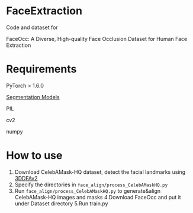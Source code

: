 # FaceExtraction

Code and dataset for 

FaceOcc: A Diverse, High-quality Face Occlusion Dataset for Human Face Extraction

# Requirements
PyTorch > 1.6.0

[Segmentation Models](https://github.com/qubvel/segmentation_models.pytorch)

PIL

cv2

numpy 

# How to use 
1. Download CelebAMask-HQ dataset, detect the facial landmarks using [3DDFAv2](https://github.com/cleardusk/3DDFA_V2)
2. Specify the directories in `face_align/process_CelebAMaskHQ.py`
3. Run `face_align/process_CelebAMaskHQ.py` to generate&align CelebAMask-HQ images and masks
4.Download FaceOcc and put it under Dataset directory
5.Run train.py
